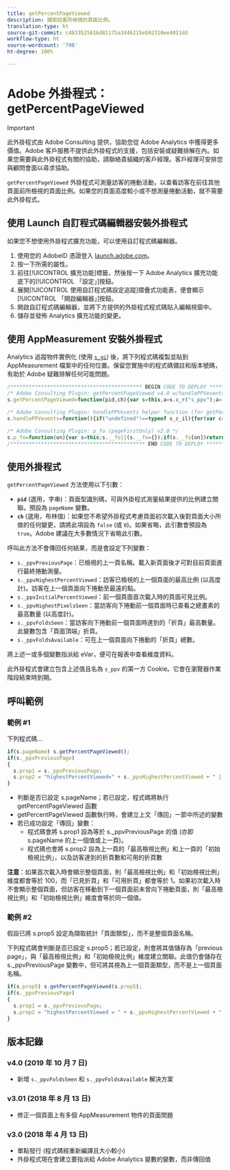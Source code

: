 ```yaml
---
title: getPercentPageViewed
description: 擷取訪客所檢視的頁面比例。
translation-type: ht
source-git-commit: c4833525816d81175a3446215eb92310ee4021dd
workflow-type: ht
source-wordcount: '798'
ht-degree: 100%

---
```



# Adobe 外掛程式：getPercentPageViewed

>[!IMPORTANT]
>
>此外掛程式由 Adobe Consulting 提供，協助您從 Adobe Analytics 中獲得更多價值。Adobe 客戶服務不提供此外掛程式的支援，包括安裝或疑難排解在內。如果您需要與此外掛程式有關的協助，請聯絡貴組織的客戶經理。客戶經理可安排您與顧問會面以尋求協助。

`getPercentPageViewed` 外掛程式可測量訪客的捲動活動，以查看訪客在前往其他頁面前所檢視的頁面比例。如果您的頁面高度較小或不想測量捲動活動，就不需要此外掛程式。

## 使用 Launch 自訂程式碼編輯器安裝外掛程式

如果您不想使用外掛程式擴充功能，可以使用自訂程式碼編輯器。

1. 使用您的 AdobeID 憑證登入 [launch.adobe.com](https://launch.adobe.com)。
1. 按一下所需的屬性。
1. 前往[!UICONTROL 擴充功能]標籤，然後按一下 Adobe Analytics 擴充功能底下的[!UICONTROL 「設定」]按鈕。
1. 展開[!UICONTROL 使用自訂程式碼設定追蹤]摺疊式功能表，便會顯示[!UICONTROL 「開啟編輯器」]按鈕。
1. 開啟自訂程式碼編輯器，並將下方提供的外掛程式程式碼貼入編輯視窗中。
1. 儲存並發佈 Analytics 擴充功能的變更。

## 使用 AppMeasurement 安裝外掛程式

Analytics 追蹤物件實例化 (使用 [`s_gi`](../functions/s-gi.md)) 後，將下列程式碼複製並貼到 AppMeasurement 檔案中的任何位置。保留您實施中的程式碼備註和版本號碼，有助於 Adobe 疑難排解任何可能問題。

```js
/******************************************* BEGIN CODE TO DEPLOY *******************************************/
/* Adobe Consulting Plugin: getPercentPageViewed v4.0 w/handlePPVevents helper function (Requires p_fo plug-in) */
s.getPercentPageViewed=function(pid,ch){var s=this,a=s.c_r("s_ppv");a=-1<a.indexOf(",")?a.split(","):[];a[0]=s.unescape(a[0]); pid=pid?pid:s.pageName?s.pageName:document.location.href;s.ppvChange="undefined"===typeof ch||!0==ch?!0:!1;if("undefined"=== typeof s.linkType||"o"!==s.linkType)s.ppvID&&s.ppvID===pid||(s.ppvID=pid,s.c_w("s_ppv",""),s.handlePPVevents()), s.p_fo("s_gppvLoad") &&window.addEventListener&&(window.addEventListener("load",s.handlePPVevents,!1),window.addEventListener("click",s.handlePPVevents, !1),window.addEventListener("scroll",s.handlePPVevents,!1)),s._ppvPreviousPage=a[0]?a[0]:"",s._ppvHighestPercentViewed=a[1]?a[1]:"",s._ppvInitialPercentViewed=a[2]?a[2]:"",s._ppvHighestPixelsSeen=a[3]?a[3]:"",s._ppvFoldsSeen=a[4]?a[4]:"",s._ppvFoldsAvailable=a[5]?a[5]:""};

/* Adobe Consulting Plugin: handlePPVevents helper function (for getPercentPageViewed v4.0 Plugin) */
s.handlePPVevents=function(){if("undefined"!==typeof s_c_il){for(var c=0,g=s_c_il.length;c<g;c++)if(s_c_il[c]&& (s_c_il[c].getPercentPageViewed||s_c_il[c].getPreviousPageActivity)){var s=s_c_il[c];break}if(s&&s.ppvID){var f=Math.max (Math.max(document.body.scrollHeight,document.documentElement.scrollHeight),Math.max(document.body.offsetHeight, document.documentElement.offsetHeight),Math.max(document.body.clientHeight,document.documentElement.clientHeight)),h= window.innerHeight||document.documentElement.clientHeight||document.body.clientHeight;c=(window.pageYOffset|| window.document.documentElement.scrollTop||window.document.body.scrollTop)+h;g=Math.min(Math.round(c/f*100),100);var k=Math.floor(c/h);h=Math.floor(f/h);var d="";if(!s.c_r("s_tp")||s.unescape(s.c_r("s_ppv").split(",")[0])!==s.ppvID||s.p_fo(s.ppvID) ||1==s.ppvChange&&s.c_r("s_tp")&&f!=s.c_r("s_tp")){(s.unescape(s.c_r("s_ppv").split(",")[0])!==s.ppvID||s.p_fo(s.ppvID+"1"))&&s.c_w("s_ips",c);if(s.c_r("s_tp")&&s.unescape(s.c_r("s_ppv").split(",")[0])===s.ppvID){s.c_r("s_tp");d=s.c_r("s_ppv");var e=-1< d.indexOf(",")?d.split(","):[];d=e[0]?e[0]:"";e=e[3]?e[3]:"";var l=s.c_r("s_ips");d=d+","+Math.round(e/f*100)+","+Math.round(l/ f*100)+","+e+","+k}s.c_w("s_tp",f)}else d=s.c_r("s_ppv");var b=d&&-1<d.indexOf(",")?d.split(",",6):[];f=0<b.length?b[0]: escape(s.ppvID);e=1<b.length?parseInt(b[1]):g;l=2<b.length?parseInt(b[2]):g;var m=3<b.length?parseInt(b[3]):c,n=4<b.length? parseInt(b[4]):k;b=5<b.length?parseInt(b[5]):h;0<g&&(d=f+","+(g>e?g:e)+","+l+","+(c>m?c:m)+","+(k>n?k:n)+","+(h>b?h:b)); s.c_w("s_ppv",d)}}};

/* Adobe Consulting Plugin: p_fo (pageFirstOnly) v2.0 */
s.p_fo=function(on){var s=this;s.__fo||(s.__fo={});if(s.__fo[on])return!1;s.__fo[on]={};return!0};
/******************************************** END CODE TO DEPLOY ********************************************/
```

## 使用外掛程式

`getPercentPageViewed` 方法使用以下引數：

* **`pid`** (選用，字串)：頁面型識別碼，可與外掛程式測量結果提供的比例建立關聯。預設為 `pageName` 變數。
* **`ch`** (選用，布林值)：如果您不希望外掛程式考慮頁面初次載入後對頁面大小所做的任何變更，請將此項設為 `false` (或 `0`)。如果省略，此引數會預設為 `true`。Adobe 建議在大多數情況下省略此引數。

呼叫此方法不會傳回任何結果，而是會設定下列變數：

* `s._ppvPreviousPage`：已檢視的上一頁名稱。載入新頁面後才可對目前頁面進行最終捲動測量。
* `s._ppvHighestPercentViewed`：訪客已檢視的上一個頁面的最高比例 (以高度計)。訪客在上一個頁面向下捲動至最遠的點。
* `s._ppvInitialPercentViewed`：前一個頁面首次載入時的頁面可見比例。
* `s._ppvHighestPixelsSeen`：當訪客向下捲動前一個頁面時已查看之總畫素的最高數量 (以高度計)。
* `s._ppvFoldsSeen`：當訪客向下捲動前一個頁面時達到的「折頁」最高數量。此變數包含「頁面頂端」折頁。
* `s._ppvFoldsAvailable`：可在上一個頁面向下捲動的「折頁」總數。

將上述一或多個變數指派給 eVar，便可在報表中查看維度資料。

此外掛程式會建立包含上述值且名為 `s_ppv` 的第一方 Cookie。它會在瀏覽器作業階段結束時到期。

## 呼叫範例

### 範例 #1

下列程式碼...

```js
if(s.pageName) s.getPercentPageViewed();
if(s._ppvPreviousPage)
{
  s.prop1 = s._ppvPreviousPage;
  s.prop2 = "highestPercentViewed=" + s._ppvHighestPercentViewed + " | initialPercentViewed=" + s._ppvInitialPercentViewed + " + | foldsSeen=" + s._ppvFoldsSeen + " | foldsAvailable=" + s._ppvFoldsAvailable;
}
```

* 判斷是否已設定 s.pageName；若已設定，程式碼將執行 getPercentPageViewed 函數
* getPercentPageViewed 函數執行時，會建立上文「傳回」一節中所述的變數
* 若已成功設定「傳回」變數：
   * 程式碼會將 s.prop1 設為等於 s._ppvPreviousPage 的值 (亦即 s.pageName 的上一個值或上一頁)。
   * 程式碼也會將 s.prop2 設為上一頁的「最高檢視比例」和上一頁的「初始檢視比例」，以及訪客達到的折頁數和可用的折頁數

**注意**：如果首次載入時會顯示整個頁面，則「最高檢視比例」和「初始檢視比例」維度都會等於 100，而「已見折頁」和「可用折頁」都會等於 1。如果初次載入時不會顯示整個頁面，但訪客在移動到下一個頁面前未曾向下捲動頁面，則「最高檢視比例」和「初始檢視比例」維度會等於同一個值。

### 範例 #2

假設已將 s.prop5 設定為擷取統計「頁面類型」，而不是整個頁面名稱。

下列程式碼會判斷是否已設定 s.prop5；若已設定，則會將其值儲存為「previous page」，與「最高檢視比例」和「初始檢視比例」維度建立關聯。此值仍會儲存在 s._ppvPreviousPage 變數中，但可將其視為上一個頁面類型，而不是上一個頁面名稱。

```js
if(s.prop5) s.getPercentPageViewed(s.prop5);
if(s._ppvPreviousPage)
{
  s.prop1 = s._ppvPreviousPage;
  s.prop2 = "highestPercentViewed = " + s._ppvHighestPercentViewed + " | initialPercentViewed=" + s._ppvInitialPercentViewed;
}
```

## 版本記錄

### v4.0 (2019 年 10 月 7 日)

* 新增 `s._ppvFoldsSeen` 和 `s._ppvFoldsAvailable` 解決方案

### v3.01 (2018 年 8 月 13 日)

* 修正一個頁面上有多個 AppMeasurement 物件的頁面問題

### v3.0 (2018 年 4 月 13 日)

* 單點發行 (程式碼經重新編譯且大小較小)
* 外掛程式現在會建立要指派給 Adobe Analytics 變數的變數，而非傳回值
